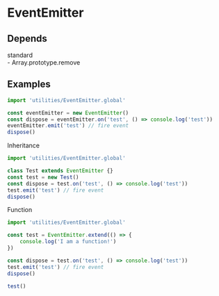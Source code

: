 # EventEmitter
## Depends
standard \
\- Array.prototype.remove

## Examples
```typescript
import 'utilities/EventEmitter.global'

const eventEmitter = new EventEmitter()
const dispose = eventEmitter.on('test', () => console.log('test'))
eventEmitter.emit('test') // fire event
dispose()
```
Inheritance
```typescript
import 'utilities/EventEmitter.global'

class Test extends EventEmitter {}
const test = new Test()
const dispose = test.on('test', () => console.log('test'))
test.emit('test') // fire event
dispose()
```
Function
```typescript
import 'utilities/EventEmitter.global'

const test = EventEmitter.extend(() => {
    console.log('I am a function!')
})

const dispose = test.on('test', () => console.log('test'))
test.emit('test') // fire event
dispose()

test()
```